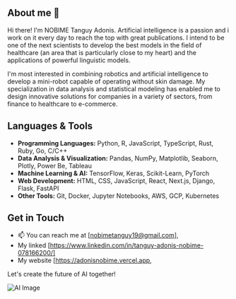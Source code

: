 ## About me 👋
Hi there! I'm NOBIME Tanguy Adonis. Artificial intelligence is a passion and i work on it every day to reach the top with great publications. I intend to be one of the next scientists to develop the best models in the field of healthcare (an area that is particularly close to my heart) and the applications of powerful linguistic models.

I'm most interested in combining robotics and artificial intelligence to develop a mini-robot capable of operating without skin damage. My specialization in data analysis and statistical modeling has enabled me to design innovative solutions for companies in a variety of sectors, from finance to healthcare to e-commerce.

## Languages & Tools
- **Programming Languages:** Python, R, JavaScript, TypeScript, Rust, Ruby, Go, C/C++
- **Data Analysis & Visualization:** Pandas, NumPy, Matplotlib, Seaborn, Plotly, Power Be, Tableau 
- **Machine Learning & AI:** TensorFlow, Keras, Scikit-Learn, PyTorch
- **Web Development:** HTML, CSS, JavaScript, React, Next.js, Django, Flask, FastAPI
- **Other Tools:** Git, Docker, Jupyter Notebooks, AWS, GCP, Kubernetes

## Get in Touch
- 📫 You can reach me at [nobimetanguy19@gmail.com],
- My linked [https://www.linkedin.com/in/tanguy-adonis-nobime-078166200/]
- My website [https://adonisnobime.vercel.app,

Let's create the future of AI together!

![AI Image](your-image-url)
<!--
**Adonislab/Adonislab** is a ✨ _special_ ✨ repository because its `README.md` (this file) appears on your GitHub profile.

Here are some ideas to get you started:

- 🔭 I’m currently working on ...
- 🌱 I’m currently learning ...
- 👯 I’m looking to collaborate on ...
- 🤔 I’m looking for help with ...
- 💬 Ask me about ...
- 📫 How to reach me: ...
- 😄 Pronouns: ...
- ⚡ Fun fact: ...
-->
